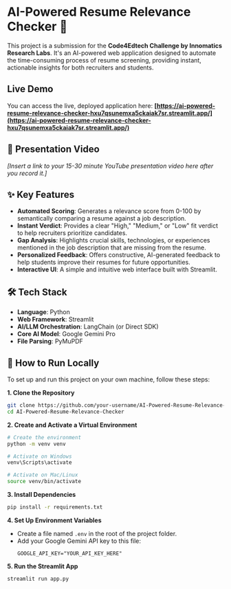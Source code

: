 # AI-Powered Resume Relevance Checker 🚀

[](https://ai-powered-resume-relevance-checker-hxu7qsunemxa5ckaiak7sr.streamlit.app/)

This project is a submission for the **Code4Edtech Challenge by Innomatics Research Labs**. It's an AI-powered web application designed to automate the time-consuming process of resume screening, providing instant, actionable insights for both recruiters and students.

## Live Demo

You can access the live, deployed application here:
**[https://ai-powered-resume-relevance-checker-hxu7qsunemxa5ckaiak7sr.streamlit.app/](https://ai-powered-resume-relevance-checker-hxu7qsunemxa5ckaiak7sr.streamlit.app/)**

## 🎥 Presentation Video

*[Insert a link to your 15-30 minute YouTube presentation video here after you record it.]*

## ✨ Key Features

  * **Automated Scoring**: Generates a relevance score from 0-100 by semantically comparing a resume against a job description.
  * **Instant Verdict**: Provides a clear "High," "Medium," or "Low" fit verdict to help recruiters prioritize candidates.
  * **Gap Analysis**: Highlights crucial skills, technologies, or experiences mentioned in the job description that are missing from the resume.
  * **Personalized Feedback**: Offers constructive, AI-generated feedback to help students improve their resumes for future opportunities.
  * **Interactive UI**: A simple and intuitive web interface built with Streamlit.

## 🛠️ Tech Stack

  * **Language**: Python
  * **Web Framework**: Streamlit
  * **AI/LLM Orchestration**: LangChain (or Direct SDK)
  * **Core AI Model**: Google Gemini Pro
  * **File Parsing**: PyMuPDF

## 🚀 How to Run Locally

To set up and run this project on your own machine, follow these steps:

**1. Clone the Repository**

```bash
git clone https://github.com/your-username/AI-Powered-Resume-Relevance-Checker.git
cd AI-Powered-Resume-Relevance-Checker
```

**2. Create and Activate a Virtual Environment**

```bash
# Create the environment
python -m venv venv

# Activate on Windows
venv\Scripts\activate

# Activate on Mac/Linux
source venv/bin/activate
```

**3. Install Dependencies**

```bash
pip install -r requirements.txt
```

**4. Set Up Environment Variables**

  * Create a file named `.env` in the root of the project folder.
  * Add your Google Gemini API key to this file:
    ```
    GOOGLE_API_KEY="YOUR_API_KEY_HERE"
    ```

**5. Run the Streamlit App**

```bash
streamlit run app.py
```
